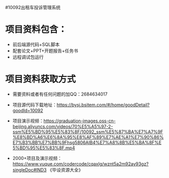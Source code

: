 #10092出租车投诉管理系统
# 项目资料包含：
* 前后端源代码+SQL脚本
* 配套论文+PPT+开题报告+任务书
* 远程调试包运行

# 项目资料获取方式
* 需要资料或者有任何问题的加QQ：2684634017

* 项目源代码下载地址：https://bysj.bsitem.com/#/home/goodDetail?goodId=10092

* 项目演示视频：https://graduation-images.oss-cn-beijing.aliyuncs.com/videos/70%E5%A5%97-2-ssm%E5%BD%95%E5%83%8F/10092_ssm%E5%87%BA%E7%A7%9F%E8%BD%A6%E6%8A%95%E8%AF%89%E7%AE%A1%E7%90%86%E7%B3%BB%E7%BB%9Fhsg5806AIB4%E7%A8%8B%E5%BA%8F%E5%BD%95%E5%83%8F.mp4





















* 2000+项目及演示视频：https://www.yuque.com/codercode/cqaxlg/wznt5a2m92ay93gz?singleDoc#lND3 《毕设资源大全》
